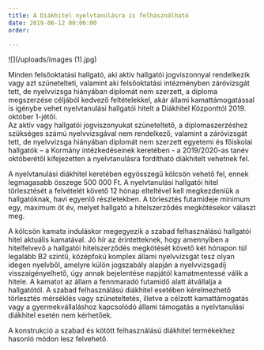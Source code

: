 ```yaml
---
title: A Diákhitel nyelvtanulásra is felhasználható
date: 2019-06-12 00:06:00
order: 

---
```

![](/uploads/images (1).jpg)

Minden felsőoktatási hallgató, aki aktív hallgatói jogviszonnyal rendelkezik vagy azt szünetelteti, valamint aki felsőoktatási intézményben záróvizsgát tett, de nyelvvizsga hiányában diplomát nem szerzett, a diploma megszerzése céljából kedvező feltételekkel, akár állami kamattámogatással is igénybe vehet nyelvtanulási hallgatói hitelt a Diákhitel Központtól 2019. október 1-jétől.  
Az aktív vagy hallgatói jogviszonyukat szüneteltető, a diplomaszerzéshez szükséges számú nyelvvizsgával nem rendelkező, valamint a záróvizsgát tett, de nyelvvizsga hiányában diplomát nem szerzett egyetemi és főiskolai hallgatók – a Kormány intézkedéseinek keretében - a 2019/2020-as tanév októberétől kifejezetten a nyelvtanulásra fordítható diákhitelt vehetnek fel.

A nyelvtanulási diákhitel keretében egyösszegű kölcsön vehető fel, ennek legmagasabb összege 500 000 Ft. A nyelvtanulási hallgatói hitel törlesztését a felvételét követő 12 hónap elteltével kell megkezdeniük a hallgatóknak, havi egyenlő részletekben. A törlesztés futamideje minimum egy, maximum öt év, melyet hallgató a hitelszerződés megkötésekor választ meg.

A kölcsön kamata induláskor megegyezik a szabad felhasználású hallgatói hitel aktuális kamatával. Jó hír az érintetteknek, hogy amennyiben a hitelfelvevő a hallgatói hitelszerződés megkötését követő két hónapon túl legalább B2 szintű, középfokú komplex állami nyelvvizsgát tesz olyan idegen nyelvből, amelyre külön jogszabály alapján a nyelvvizsgadíj visszaigényelhető, úgy annak bejelentése napjától kamatmentessé válik a hitele. A kamatot az állam a fennmaradó futamidő alatt átvállalja a hallgatótól. A szabad felhasználású diákhitel esetében kérelmezhető törlesztés mérséklés vagy szüneteltetés, illetve a célzott kamattámogatás vagy a gyermekvállaláshoz kapcsolódó állami támogatás a nyelvtanulási diákhitel esetén nem kérhetőek.

A konstrukció a szabad és kötött felhasználású diákhitel termékekhez hasonló módon lesz felvehető.